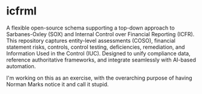 # icfrml
A flexible open-source schema supporting a top-down approach to Sarbanes-Oxley (SOX) and Internal Control over Financial Reporting (ICFR). This repository captures entity-level assessments (COSO), financial statement risks, controls, control testing, deficiencies, remediation, and Information Used in the Control (IUC). Designed to unify compliance data, reference authoritative frameworks, and integrate seamlessly with AI-based automation.

I'm working on this as an exercise, with the overarching purpose of having Norman Marks notice it and call it stupid.
